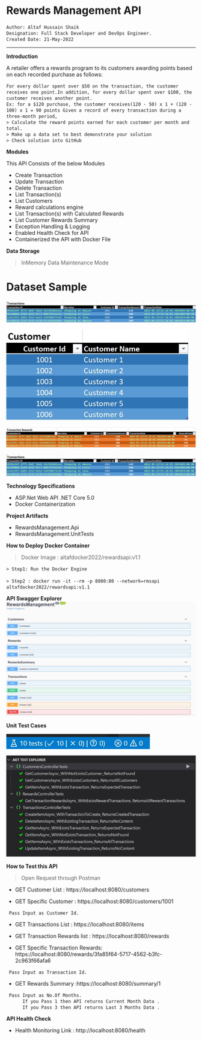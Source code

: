 # Rewards Management API
```
Author: Altaf Hussain Shaik
Designation: Full Stack Developer and DevOps Engineer.
Created Date: 21-May-2022
```
---
**Introduction**

A retailer offers a rewards program to its customers awarding points based on each recorded 
purchase as follows:
```
For every dollar spent over $50 on the transaction, the customer receives one point.In addition, for every dollar spent over $100, the customer receives another point.
Ex: for a $120 purchase, the customer receives(120 - 50) x 1 + (120 - 100) x 1 = 90 points Given a record of every transaction during a three-month period,
> Calculate the reward points earned for each customer per month and total.
> Make up a data set to best demonstrate your solution
> Check solution into GitHub
```
**Modules** 

This API Consists of the below Modules
- Create Transaction
- Update Transaction
- Delete Transaction
- List Transaction(s)
- List Customers
- Reward calculations engine 
- List Transaction(s) with Calculated Rewards
- List Customer Rewards Summary 
- Exception Handling & Logging
- Enabled Health Check for API
- Containerized the API with Docker File

**Data Storage**
> InMemory Data Maintenance Mode

# Dataset Sample

![This is an image](https://github.com/altafhussain2020/RewardsManagement/blob/master/assets/Images/RM_Transactions.jpg)

![This is an image](https://github.com/altafhussain2020/RewardsManagement/blob/master/assets/Images/RM_Customer.jpg)

![This is an image](https://github.com/altafhussain2020/RewardsManagement/blob/master/assets/Images/RM_TransactionRewards.jpg)

![This is an image](https://github.com/altafhussain2020/RewardsManagement/blob/master/assets/Images/RM_Transactions.jpg)

**Technology Specifications**
- ASP.Net Web API .NET Core 5.0
- Docker Containerization

**Project Artifacts**
- RewardsManagement.Api
- RewardsManagement.UnitTests

**How to Deploy Docker Container**
> Docker Image : altafdocker2022/rewardsapi:v1.1
```
> Step1: Run the Docker Engine

> Step2 : docker run -it --rm -p 8080:80 --network=rmsapi altafdocker2022/rewardsapi:v1.1
```
**API Swagger Explorer**
![This is an image](https://github.com/altafhussain2020/RewardsManagement/blob/master/assets/Images/Swagger.jpg)

**Unit Test Cases**

![This is an image](https://github.com/altafhussain2020/RewardsManagement/blob/master/assets/Images/Badge.jpg)

![This is an image](https://github.com/altafhussain2020/RewardsManagement/blob/master/assets/Images/TestExplorer.jpg)

**How to Test this API**

> Open Request through Postman

- GET Customer List : https://localhost:8080/customers

- GET Specific Customer : https://localhost:8080/customers/1001
```
 Pass Input as Customer Id. 
```

- GET Transactions List : https://localhost:8080/items

- GET Transaction Rewards list : https://localhost:8080/rewards

- GET Specific Transaction Rewards: https://localhost:8080/rewards/3fa85f64-5717-4562-b3fc-2c963f66afa6
```
 Pass Input as Transaction Id. 
```

- GET Rewards Summary :https://localhost:8080/summary/1
```
 Pass Input as No.Of Months.
      If you Pass 1 then API returns Current Month Data . 
      If you Pass 3 then API returns Last 3 Months Data . 
```
**API Health Check**
- Health Monitoring Link : http://localhost:8080/health
